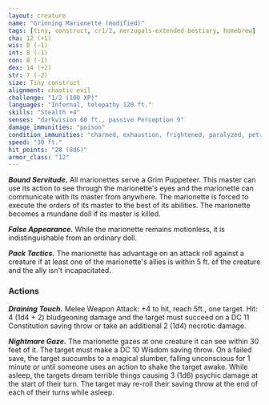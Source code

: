 ```yaml
---
layout: creature
name: "Grinning Marionette (modified)"
tags: [tiny, construct, cr1/2, nerzugals-extended-bestiary, homebrew]
cha: 12 (+1)
wis: 8 (-1)
int: 8 (-1)
con: 8 (-1)
dex: 14 (+2)
str: 7 (-2)
size: Tiny construct
alignment: chaotic evil
challenge: "1/2 (100 XP)"
languages: "Infernal, telepathy 120 ft."
skills: "Stealth +4"
senses: "darkvision 60 ft., passive Perception 9"
damage_immunities: "poison"
condition_immunities: "charmed, exhaustion, frightened, paralyzed, petrified, poisoned"
speed: "30 ft."
hit_points: "28 (8d6)"
armor_class: "12"
---
```


***Bound Servitude.*** All marionettes serve a Grim
Puppeteer. This master can use its action to see
through the marionette's eyes and the marionette can
communicate with its master from anywhere. The
marionette is forced to execute the orders of its master
to the best of its abilities. The marionette becomes a
mundane doll if its master is killed.

***False Appearance.*** While the marionette remains
motionless, it is indistinguishable from an ordinary doll.

***Pack Tactics.*** The marionette has advantage on an attack roll against a creature if at least one of the marionette's allies is within 5 ft. of the creature and the ally isn't incapacitated.

### Actions

***Draining Touch.*** Melee Weapon Attack: +4 to hit, reach
5ft., one target. Hit: 4 (1d4 + 2) bludgeoning damage
and the target must succeed on a DC 11 Constitution
saving throw or take an additional 2 (1d4) necrotic
damage.

***Nightmare Gaze.*** The marionette gazes at one creature it can see within 30 feet of it. The target must make a DC 10 Wisdom saving throw. On a failed save, the target succumbs to a magical slumber, falling unconscious for 1 minute or until someone uses an action to shake the target awake. While asleep, the targets dream terrible things causing 3 (1d6) psychic damage at the start of their turn. The target may re-roll their saving throw at the end of each of their turns while asleep. 
